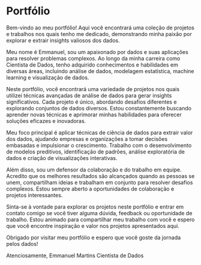 # Portfólio

Bem-vindo ao meu portfólio! Aqui você encontrará uma coleção de projetos e trabalhos nos quais tenho me dedicado, demonstrando minha paixão por explorar e extrair insights valiosos dos dados.

Meu nome é Emmanuel, sou um apaixonado por dados e suas aplicações para resolver problemas complexos. Ao longo da minha carreira como Cientista de Dados, tenho adquirido conhecimentos e habilidades em diversas áreas, incluindo análise de dados, modelagem estatística, machine learning e visualização de dados.

Neste portfólio, você encontrará uma variedade de projetos nos quais utilizei técnicas avançadas de análise de dados para gerar insights significativos. Cada projeto é único, abordando desafios diferentes e explorando conjuntos de dados diversos. Estou constantemente buscando aprender novas técnicas e aprimorar minhas habilidades para oferecer soluções eficazes e inovadoras.

Meu foco principal é aplicar técnicas de ciência de dados para extrair valor dos dados, ajudando empresas e organizações a tomar decisões embasadas e impulsionar o crescimento. Trabalho com o desenvolvimento de modelos preditivos, identificação de padrões, análise exploratória de dados e criação de visualizações interativas.

Além disso, sou um defensor da colaboração e do trabalho em equipe. Acredito que os melhores resultados são alcançados quando as pessoas se unem, compartilham ideias e trabalham em conjunto para resolver desafios complexos. Estou sempre aberto a oportunidades de colaboração e projetos interessantes.

Sinta-se à vontade para explorar os projetos neste portfólio e entrar em contato comigo se você tiver alguma dúvida, feedback ou oportunidade de trabalho. Estou animado para compartilhar meu trabalho com você e espero que você encontre inspiração e valor nos projetos apresentados aqui.

Obrigado por visitar meu portfólio e espero que você goste da jornada pelos dados!

Atenciosamente,
Emmanuel Martins
Cientista de Dados
